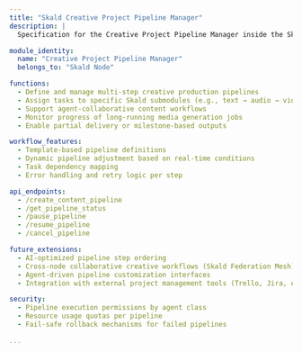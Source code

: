 ```yaml
---
title: "Skald Creative Project Pipeline Manager"
description: |
  Specification for the Creative Project Pipeline Manager inside the Skald Node Class for kOS. This module enables Skald to manage end-to-end creative production workflows involving multi-step, multi-agent, and multi-format content generation tasks.

module_identity:
  name: "Creative Project Pipeline Manager"
  belongs_to: "Skald Node"

functions:
  - Define and manage multi-step creative production pipelines
  - Assign tasks to specific Skald submodules (e.g., text → audio → video → distribution)
  - Support agent-collaborative content workflows
  - Monitor progress of long-running media generation jobs
  - Enable partial delivery or milestone-based outputs

workflow_features:
  - Template-based pipeline definitions
  - Dynamic pipeline adjustment based on real-time conditions
  - Task dependency mapping
  - Error handling and retry logic per step

api_endpoints:
  - /create_content_pipeline
  - /get_pipeline_status
  - /pause_pipeline
  - /resume_pipeline
  - /cancel_pipeline

future_extensions:
  - AI-optimized pipeline step ordering
  - Cross-node collaborative creative workflows (Skald Federation Mesh)
  - Agent-driven pipeline customization interfaces
  - Integration with external project management tools (Trello, Jira, etc.)

security:
  - Pipeline execution permissions by agent class
  - Resource usage quotas per pipeline
  - Fail-safe rollback mechanisms for failed pipelines

...
```


